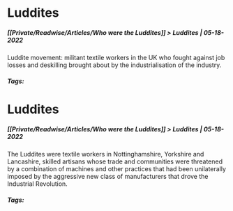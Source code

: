 # Luddites
##### [[Private/Readwise/Articles/Who were the Luddites]] > Luddites | 05-18-2022

Luddite movement: militant textile workers in the UK who fought against job losses and deskilling brought about by the industrialisation of the industry.

##### Tags: 

# Luddites
##### [[Private/Readwise/Articles/Who were the Luddites]] > Luddites | 05-18-2022

The Luddites were textile workers in Nottinghamshire, Yorkshire and Lancashire, skilled artisans whose trade and communities were threatened by a combination of machines and other practices that had been unilaterally imposed by the aggressive new class of manufacturers that drove the Industrial Revolution.

##### Tags: 